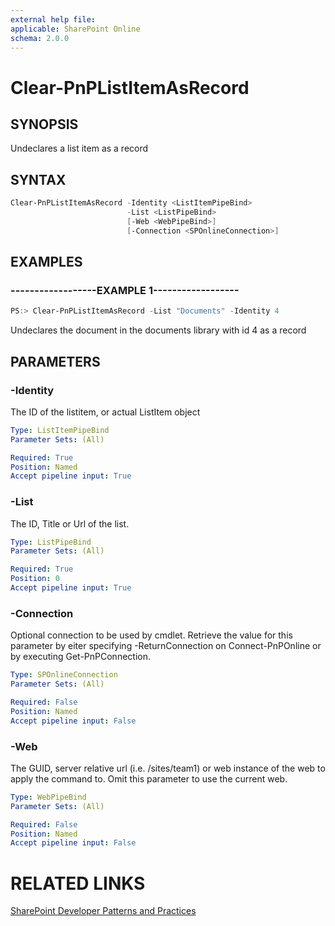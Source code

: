 ```yaml
---
external help file:
applicable: SharePoint Online
schema: 2.0.0
---
```

# Clear-PnPListItemAsRecord

## SYNOPSIS
Undeclares a list item as a record

## SYNTAX 

```powershell
Clear-PnPListItemAsRecord -Identity <ListItemPipeBind>
                          -List <ListPipeBind>
                          [-Web <WebPipeBind>]
                          [-Connection <SPOnlineConnection>]
```

## EXAMPLES

### ------------------EXAMPLE 1------------------
```powershell
PS:> Clear-PnPListItemAsRecord -List "Documents" -Identity 4
```

Undeclares the document in the documents library with id 4 as a record

## PARAMETERS

### -Identity
The ID of the listitem, or actual ListItem object

```yaml
Type: ListItemPipeBind
Parameter Sets: (All)

Required: True
Position: Named
Accept pipeline input: True
```

### -List
The ID, Title or Url of the list.

```yaml
Type: ListPipeBind
Parameter Sets: (All)

Required: True
Position: 0
Accept pipeline input: True
```

### -Connection
Optional connection to be used by cmdlet. Retrieve the value for this parameter by eiter specifying -ReturnConnection on Connect-PnPOnline or by executing Get-PnPConnection.

```yaml
Type: SPOnlineConnection
Parameter Sets: (All)

Required: False
Position: Named
Accept pipeline input: False
```

### -Web
The GUID, server relative url (i.e. /sites/team1) or web instance of the web to apply the command to. Omit this parameter to use the current web.

```yaml
Type: WebPipeBind
Parameter Sets: (All)

Required: False
Position: Named
Accept pipeline input: False
```

# RELATED LINKS

[SharePoint Developer Patterns and Practices](http://aka.ms/sppnp)